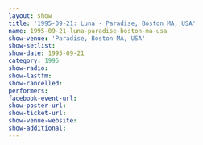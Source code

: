```yaml
---
layout: show
title: '1995-09-21: Luna - Paradise, Boston MA, USA'
name: 1995-09-21-luna-paradise-boston-ma-usa
show-venue: 'Paradise, Boston MA, USA'
show-setlist: 
show-date: 1995-09-21
category: 1995
show-radio: 
show-lastfm: 
show-cancelled: 
performers: 
facebook-event-url: 
show-poster-url: 
show-ticket-url: 
show-venue-website: 
show-additional: 
---
```



